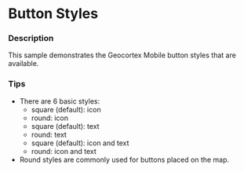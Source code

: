 ﻿# Button Styles

### Description
This sample demonstrates the Geocortex Mobile button styles that are available.

### Tips
- There are 6 basic styles:
  - square (default): icon
  - round: icon
  - square (default): text
  - round: text
  - square (default): icon and text
  - round: icon and text
- Round styles are commonly used for buttons placed on the map.
